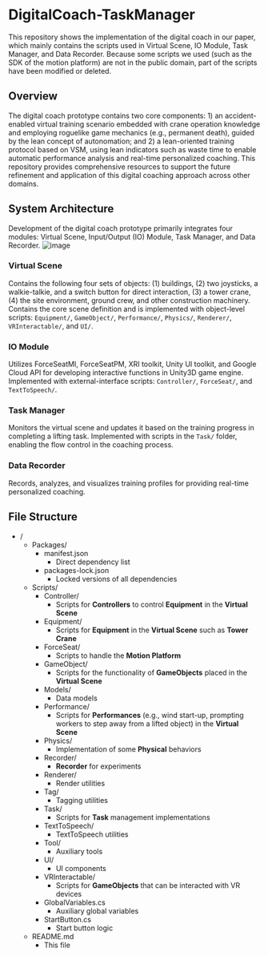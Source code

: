 # DigitalCoach-TaskManager

This repository shows the implementation of the digital coach in our paper, which mainly contains the scripts used in Virtual Scene, IO Module, Task Manager, and Data Recorder. Because some scripts we used (such as the SDK of the motion platform) are not in the public domain, part of the scripts have been modified or deleted.

## Overview
The digital coach prototype contains two core components: 1) an accident-enabled virtual training scenario embedded with crane operation knowledge and employing roguelike game mechanics (e.g., permanent death), guided by the lean concept of autonomation; and 2) a lean-oriented training protocol based on VSM, using lean indicators such as waste time to enable automatic performance analysis and real-time personalized coaching. This repository provides comprehensive resources to support the future refinement and application of this digital coaching approach across other domains.
## System Architecture
Development of the digital coach prototype primarily integrates four modules: Virtual Scene, Input/Output (IO) Module, Task Manager, and Data Recorder. 
![image](https://github.com/user-attachments/assets/49df488c-1bec-43df-9ccb-fdee4f1e2ba7)
### Virtual Scene
Contains the following four sets of objects: (1) buildings, (2) two joysticks, a walkie-talkie, and a switch button for direct interaction, (3) a tower crane, (4) the site environment, ground crew, and other construction machinery.
Contains the core scene definition and is implemented with object-level scripts: `Equipment/`, `GameObject/`, `Performance/`, `Physics/`, `Renderer/`, `VRInteractable/`, and `UI/`.
### IO Module
Utilizes ForceSeatMI, ForceSeatPM, XRI toolkit, Unity UI toolkit, and Google Cloud API for developing interactive functions in Unity3D game engine.
Implemented with external-interface scripts: `Controller/`, `ForceSeat/`, and `TextToSpeech/`.
### Task Manager
Monitors the virtual scene and updates it based on the training progress in completing a lifting task.
Implemented with scripts in the `Task/` folder, enabling the flow control in the coaching process.
### Data Recorder
Records, analyzes, and visualizes training profiles for providing real-time personalized coaching.
## File Structure
- /
  - Packages/
    - manifest.json  
      - Direct dependency list  
    - packages-lock.json  
      - Locked versions of all dependencies  
  - Scripts/
    - Controller/  
      - Scripts for **Controllers** to control **Equipment** in the **Virtual Scene**  
    - Equipment/  
      - Scripts for **Equipment** in the **Virtual Scene** such as **Tower Crane**  
    - ForceSeat/  
      - Scripts to handle the **Motion Platform**  
    - GameObject/  
      - Scripts for the functionality of **GameObjects** placed in the **Virtual Scene**  
    - Models/  
      - Data models  
    - Performance/  
      - Scripts for **Performances** (e.g., wind start-up, prompting workers to step away from a lifted object) in the **Virtual Scene**  
    - Physics/  
      - Implementation of some **Physical** behaviors  
    - Recorder/  
      - **Recorder** for experiments  
    - Renderer/  
      - Render utilities  
    - Tag/  
      - Tagging utilities  
    - Task/  
      - Scripts for **Task** management implementations  
    - TextToSpeech/  
      - TextToSpeech utilities  
    - Tool/  
      - Auxiliary tools  
    - UI/  
      - UI components  
    - VRInteractable/  
      - Scripts for **GameObjects** that can be interacted with VR devices  
    - GlobalVariables.cs  
      - Auxiliary global variables  
    - StartButton.cs  
      - Start button logic  
  - README.md  
    - This file  
